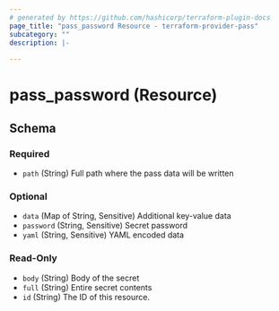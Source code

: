 ```yaml
---
# generated by https://github.com/hashicorp/terraform-plugin-docs
page_title: "pass_password Resource - terraform-provider-pass"
subcategory: ""
description: |-
  
---
```


# pass_password (Resource)





<!-- schema generated by tfplugindocs -->
## Schema

### Required

- `path` (String) Full path where the pass data will be written

### Optional

- `data` (Map of String, Sensitive) Additional key-value data
- `password` (String, Sensitive) Secret password
- `yaml` (String, Sensitive) YAML encoded data

### Read-Only

- `body` (String) Body of the secret
- `full` (String) Entire secret contents
- `id` (String) The ID of this resource.


